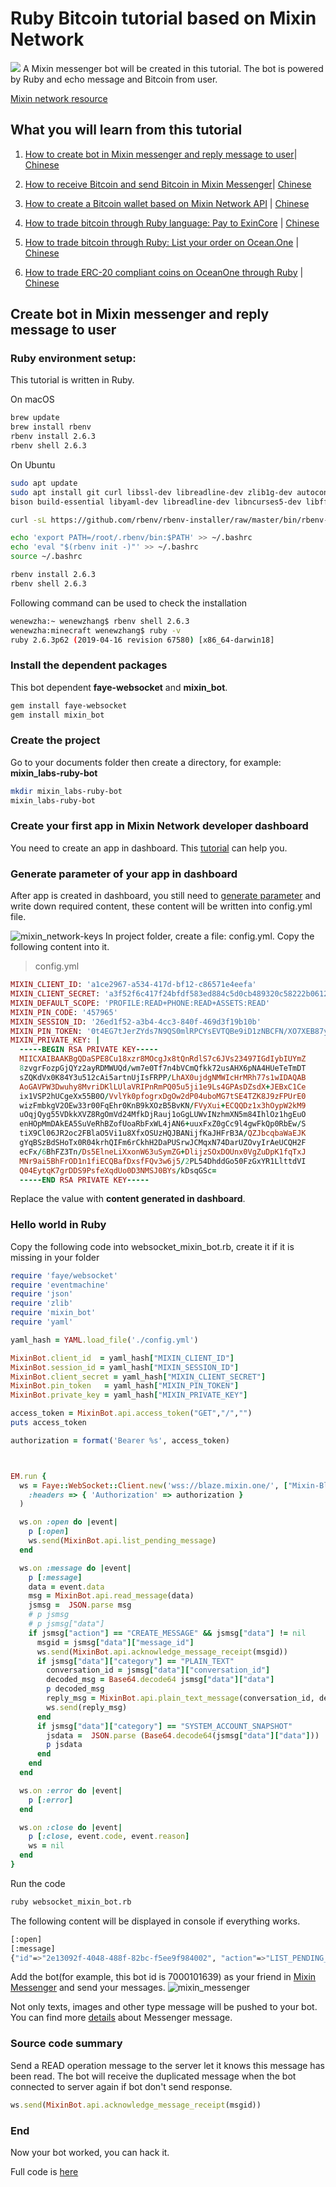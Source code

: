 # Ruby Bitcoin tutorial based on Mixin Network
![](https://github.com/wenewzhang/mixin_labs-ruby-bot/raw/master/ruby-btc.jpg)
A Mixin messenger bot will be created in this tutorial. The bot is powered by Ruby and echo message and Bitcoin from user.

[Mixin network resource](https://github.com/awesome-mixin-network/index_of_Mixin_Network_resource)

## What you will learn from this tutorial
 1. [How to create bot in Mixin messenger and reply message to user](https://github.com/wenewzhang/mixin_labs-ruby-bot#create-bot-and-receive-message-from-user)| [Chinese](https://github.com/wenewzhang/mixin_labs-ruby-bot/blob/master/README-zhchs.md)

 2. [How to receive Bitcoin and send Bitcoin in Mixin Messenger](https://github.com/wenewzhang/mixin_labs-ruby-bot/blob/master/README2.md)| [Chinese](https://github.com/wenewzhang/mixin_labs-ruby-bot/blob/master/README2-zhchs.md)

 3. [How to create a Bitcoin wallet based on Mixin Network API](https://github.com/wenewzhang/mixin_labs-ruby-bot/blob/master/README3.md) | [Chinese](https://github.com/wenewzhang/mixin_labs-ruby-bot/blob/master/README3-zhchs.md)

 4. [How to trade bitcoin through Ruby language: Pay to ExinCore](https://github.com/wenewzhang/mixin_labs-ruby-bot/blob/master/README4.md) |  [Chinese](https://github.com/wenewzhang/mixin_labs-ruby-bot/blob/master/README4-zhchs.md)

 5. [How to trade bitcoin through Ruby: List your order on Ocean.One](https://github.com/wenewzhang/mixin_labs-ruby-bot/blob/master/README5.md) | [Chinese](https://github.com/wenewzhang/mixin_labs-ruby-bot/blob/master/README5-zhchs.md)

 6. [How to trade ERC-20 compliant coins on OceanOne through Ruby](https://github.com/wenewzhang/mixin_labs-ruby-bot/blob/master/README6.md) | [Chinese](https://github.com/wenewzhang/mixin_labs-ruby-bot/blob/master/README6-zhchs.md)

## Create bot in Mixin messenger and reply message to user
### Ruby environment setup:
This tutorial is written in Ruby.

On macOS
```bash
brew update
brew install rbenv
rbenv install 2.6.3
rbenv shell 2.6.3
```

On Ubuntu
```bash
sudo apt update
sudo apt install git curl libssl-dev libreadline-dev zlib1g-dev autoconf  \
bison build-essential libyaml-dev libreadline-dev libncurses5-dev libffi-dev libgdbm-dev

curl -sL https://github.com/rbenv/rbenv-installer/raw/master/bin/rbenv-installer | bash -

echo 'export PATH=/root/.rbenv/bin:$PATH' >> ~/.bashrc
echo 'eval "$(rbenv init -)"' >> ~/.bashrc
source ~/.bashrc

rbenv install 2.6.3
rbenv shell 2.6.3
```

Following command can be used to check the installation
```bash
wenewzha:~ wenewzhang$ rbenv shell 2.6.3
wenewzha:minecraft wenewzhang$ ruby -v
ruby 2.6.3p62 (2019-04-16 revision 67580) [x86_64-darwin18]
```
### Install the dependent packages
This bot dependent **faye-websocket**  and **mixin_bot**.

```bash
gem install faye-websocket
gem install mixin_bot
```

### Create the project
Go to your documents folder then create a directory, for example: **mixin_labs-ruby-bot**
```bash
mkdir mixin_labs-ruby-bot
mixin_labs-ruby-bot
```

### Create your first app in Mixin Network developer dashboard
You need to create an app in dashboard. This [tutorial](https://mixin-network.gitbook.io/mixin-network/mixin-messenger-app/create-bot-account) can help you.

### Generate parameter of your app in dashboard
After app is created in dashboard, you still need to [generate parameter](https://mixin-network.gitbook.io/mixin-network/mixin-messenger-app/create-bot-account#generate-secure-parameter-for-your-app)
and write down required content, these content will be written into config.yml file.

![mixin_network-keys](https://github.com/wenewzhang/mixin_labs-php-bot/blob/master/mixin_network-keys.jpg)
In project folder, create a file: config.yml. Copy the following content into it.
> config.yml
```ruby
MIXIN_CLIENT_ID: 'a1ce2967-a534-417d-bf12-c86571e4eefa'
MIXIN_CLIENT_SECRET: 'a3f52f6c417f24bfdf583ed884c5d0cb489320c58222b061298e4a2d41a1bbd7'
MIXIN_DEFAULT_SCOPE: 'PROFILE:READ+PHONE:READ+ASSETS:READ'
MIXIN_PIN_CODE: '457965'
MIXIN_SESSION_ID: '26ed1f52-a3b4-4cc3-840f-469d3f19b10b'
MIXIN_PIN_TOKEN: '0t4EG7tJerZYds7N9QS0mlRPCYsEVTQBe9iD1zNBCFN/XO7XEB87ypsCDWfRmDiZ7izzB/nokuMJEu6RJShMHCdIwYISU9xckA/8hIsRVydvoP14G/9kRidMHl/3RPLDMK6U2yCefo2BH0kQdbcRDxpiddqrMc4fYmZo6UddU/A='
MIXIN_PRIVATE_KEY: |
  -----BEGIN RSA PRIVATE KEY-----
  MIICXAIBAAKBgQDaSPE8Cu18xzr8MOcgJx8tQnRdlS7c6JVs23497IGdIybIUYmZ
  8zvgrFozpGjQYz2ayRDMWUQd/wm7e0Tf7n4bVCmQfkk72usAHX6pNA4HUeTeTmDT
  sZQKdVx0K84Y3u512cAi5artnUjIsFRPP/LhAX0ujdgNMWIcHrMRh77s1wIDAQAB
  AoGAVPW3Dwuhy8MvriDKlLUlaVRIPnRmPQ05u5ji1e9Ls4GPAsDZsdX+JEBxC1Ce
  ix1VSP2hUCgeXx55B0O/VvlYk0pfogrxDgOw2dP04uboMG7tSE4TZK8J9zFPUrE0
  wizFmbkgV2OEw33r00FqEhr0KnB9kXOzB5BvKN/FVyXui+ECQQDz1x3hOypW2kM9
  uOqjQyg55VDkkXVZ8RgOmVd24MfkDjRauj1oGgLUWvINzhmXN5m84IhlOz1hgEuO
  enHOpMmDAkEA5SuVeRhBZofUoaRbFxWL4jAN6+uuxFxZ0gCc9l4gwFkQp0RbEw/S
  tiX9Cl06JR2oc2FBlaO5Vi1u8XfxOSUzHQJBANijfKaJHFrB3A/QZJbcqbaWaEJK
  gYqBSzBdSHoTx0R04krhQIFm6rCkhH2DaPUSrwJCMqxN74DarUZOvyIrAeUCQH2F
  ecFx/6BhFZ3Tn/Ds5ElneLiXxonW63uSymZG+DlijzSOxDOUnx0VgZuDpK1fqTxJ
  MNr9ai5BhFrOD1n1fiECQBafDxsfFQv3w6j5/2PL54DhddGo50FzGxYR1LlttdVI
  Q04EytqK7grDDS9PsfeXqdUo0D3NMSJ0BYs/kDsqGSc=
  -----END RSA PRIVATE KEY-----
```
Replace the value with **content generated in dashboard**.

### Hello world in Ruby
Copy the following code into websocket_mixin_bot.rb, create it if it is missing in your folder
```ruby
require 'faye/websocket'
require 'eventmachine'
require 'json'
require 'zlib'
require 'mixin_bot'
require 'yaml'

yaml_hash = YAML.load_file('./config.yml')

MixinBot.client_id  = yaml_hash["MIXIN_CLIENT_ID"]
MixinBot.session_id = yaml_hash["MIXIN_SESSION_ID"]
MixinBot.client_secret = yaml_hash["MIXIN_CLIENT_SECRET"]
MixinBot.pin_token   = yaml_hash["MIXIN_PIN_TOKEN"]
MixinBot.private_key = yaml_hash["MIXIN_PRIVATE_KEY"]

access_token = MixinBot.api.access_token("GET","/","")
puts access_token

authorization = format('Bearer %s', access_token)



EM.run {
  ws = Faye::WebSocket::Client.new('wss://blaze.mixin.one/', ["Mixin-Blaze-1"],
    :headers => { 'Authorization' => authorization }
  )

  ws.on :open do |event|
    p [:open]
    ws.send(MixinBot.api.list_pending_message)
  end

  ws.on :message do |event|
    p [:message]
    data = event.data
    msg = MixinBot.api.read_message(data)
    jsmsg =  JSON.parse msg
    # p jsmsg
    # p jsmsg["data"]
    if jsmsg["action"] == "CREATE_MESSAGE" && jsmsg["data"] != nil
      msgid = jsmsg["data"]["message_id"]
      ws.send(MixinBot.api.acknowledge_message_receipt(msgid))
      if jsmsg["data"]["category"] == "PLAIN_TEXT"
        conversation_id = jsmsg["data"]["conversation_id"]
        decoded_msg = Base64.decode64 jsmsg["data"]["data"]
        p decoded_msg
        reply_msg = MixinBot.api.plain_text_message(conversation_id, decoded_msg)
        ws.send(reply_msg)
      end
      if jsmsg["data"]["category"] == "SYSTEM_ACCOUNT_SNAPSHOT"
        jsdata =  JSON.parse (Base64.decode64(jsmsg["data"]["data"]))
        p jsdata
      end
    end
  end

  ws.on :error do |event|
    p [:error]
  end

  ws.on :close do |event|
    p [:close, event.code, event.reason]
    ws = nil
  end
}
```

Run the code
```bash
ruby websocket_mixin_bot.rb
```
The following content will be displayed in console if everything works.
```bash
[:open]
[:message]
{"id"=>"2e13092f-4048-488f-82bc-f5ee9f984002", "action"=>"LIST_PENDING_MESSAGES"}
```

Add the bot(for example, this bot id is 7000101639) as your friend in [Mixin Messenger](https://mixin.one/messenger) and send your messages.
![mixin_messenger](https://raw.githubusercontent.com/wenewzhang/mixin_labs-php-bot/master/helloworld.jpeg)

Not only texts, images and other type message will be pushed to your bot. You can find more [details](https://developers.mixin.one/api/beta-mixin-message/websocket-messages/) about Messenger message.

### Source code summary
Send a READ operation message to the server let it knows this message has been read. The bot will receive the duplicated message when the bot connected to server again if bot don't send response.
```ruby
ws.send(MixinBot.api.acknowledge_message_receipt(msgid))
```

### End
Now your bot worked, you can hack it.

Full code is [here](https://github.com/wenewzhang/mixin_labs-ruby-bot/blob/master/websocket_mixin_bot.rb)
